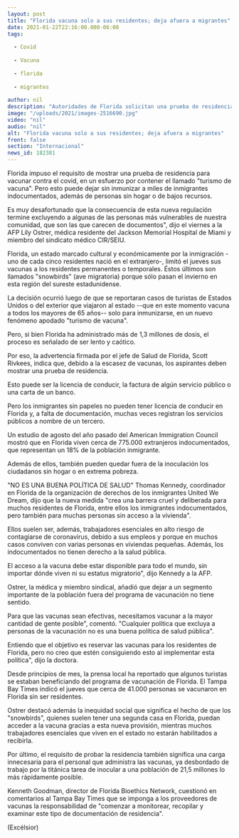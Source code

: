 ```yaml
---
layout: post
title: "Florida vacuna solo a sus residentes; deja afuera a migrantes"
date: 2021-01-22T22:16:00.000-06:00
tags:
  
  - Covid
  
  - Vacuna
  
  - florida
  
  - migrantes
  
author: nil
description: "Autoridades de Florida solicitan una prueba de residencia a las personas que asisten a vacunarse contra el covid; esto excluye a migrantes y personas sin hogar."
image: "/uploads/2021/images-2516690.jpg"
video: "nil"
audio: "nil"
alt: "Florida vacuna solo a sus residentes; deja afuera a migrantes"
front: false
section: "Internacional"
news_id: 182381
---
```


Florida impuso el requisito de mostrar una prueba de residencia para vacunar contra el covid, en un esfuerzo por contener el llamado "turismo de vacuna". Pero esto puede dejar sin inmunizar a miles de inmigrantes indocumentados, además de personas sin hogar o de bajos recursos.

Es muy desafortunado que la consecuencia de esta nueva regulación termine excluyendo a algunas de las personas más vulnerables de nuestra comunidad, que son las que carecen de documentos", dijo el viernes a la AFP Lily Ostrer, médica residente del Jackson Memorial Hospital de Miami y miembro del sindicato médico CIR/SEIU.

Florida, un estado marcado cultural y económicamente por la inmigración -uno de cada cinco residentes nació en el extranjero-, limitó el jueves sus vacunas a los residentes permanentes o temporales. Éstos últimos son llamados "snowbirds" (ave migratoria) porque sólo pasan el invierno en esta región del sureste estadunidense.

La decisión ocurrió luego de que se reportaran casos de turistas de Estados Unidos o del exterior que viajaron al estado --que en este momento vacuna a todos los mayores de 65 años-- solo para inmunizarse, en un nuevo fenómeno apodado "turismo de vacuna".

Pero, si bien Florida ha administrado más de 1,3 millones de dosis, el proceso es señalado de ser lento y caótico.

Por eso, la advertencia firmada por el jefe de Salud de Florida, Scott Rivkees, indica que, debido a la escasez de vacunas, los aspirantes deben mostrar una prueba de residencia.

Esto puede ser la licencia de conducir, la factura de algún servicio público o una carta de un banco.

Pero los inmigrantes sin papeles no pueden tener licencia de conducir en Florida y, a falta de documentación, muchas veces registran los servicios públicos a nombre de un tercero. 

Un estudio de agosto del año pasado del American Immigration Council mostró que en Florida viven cerca de 775.000 extranjeros indocumentados, que representan un 18% de la población inmigrante.

Además de ellos, también pueden quedar fuera de la inoculación los ciudadanos sin hogar o en extrema pobreza. 

 

"NO ES UNA BUENA POLÍTICA DE SALUD"
Thomas Kennedy, coordinador en Florida de la organización de derechos de los inmigrantes United We Dream, dijo que la nueva medida "crea una barrera cruel y deliberada para muchos residentes de Florida, entre ellos los inmigrantes indocumentados, pero también para muchas personas sin acceso a la vivienda".

Ellos suelen ser, además, trabajadores esenciales en alto riesgo de contagiarse de coronavirus, debido a sus empleos y porque en muchos casos conviven con varias personas en viviendas pequeñas. Además, los indocumentados no tienen derecho a la salud pública.

El acceso a la vacuna debe estar disponible para todo el mundo, sin importar dónde viven ni su estatus migratorio", dijo Kennedy a la AFP.

Ostrer, la médica y miembro sindical, añadió que dejar a un segmento importante de la población fuera del programa de vacunación no tiene sentido.

Para que las vacunas sean efectivas, necesitamos vacunar a la mayor cantidad de gente posible", comentó. "Cualquier política que excluya a personas de la vacunación no es una buena política de salud pública".

 
Entiendo que el objetivo es reservar las vacunas para los residentes de Florida, pero no creo que estén consiguiendo esto al implementar esta política", dijo la doctora.

Desde principios de mes, la prensa local ha reportado que algunos turistas se estaban beneficiando del programa de vacunación de Florida. El Tampa Bay Times indicó el jueves que cerca de 41.000 personas se vacunaron en Florida sin ser residentes.

Ostrer destacó además la inequidad social que significa el hecho de que los "snowbirds", quienes suelen tener una segunda casa en Florida, puedan acceder a la vacuna gracias a esta nueva provisión, mientras muchos trabajadores esenciales que viven en el estado no estarán habilitados a recibirla.

Por último, el requisito de probar la residencia también significa una carga innecesaria para el personal que administra las vacunas, ya desbordado de trabajo por la titánica tarea de inocular a una población de 21,5 millones lo más rápidamente posible.

Kenneth Goodman, director de Florida Bioethics Network, cuestionó en comentarios al Tampa Bay Times que se imponga a los proveedores de vacunas la responsabilidad de "comenzar a monitorear, recopilar y examinar este tipo de documentación de residencia".

(Excélsior)